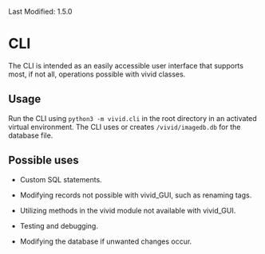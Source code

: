 Last Modified: 1.5.0

# CLI

The CLI is intended as an easily accessible user interface that supports most, if not all, operations possible with vivid classes.

## Usage

Run the CLI using `python3 -m vivid.cli` in the root directory in an activated virtual environment. The CLI uses or creates `/vivid/imagedb.db` for the database file.

## Possible uses

- Custom SQL statements.

- Modifying records not possible with vivid_GUI, such as renaming tags.

- Utilizing methods in the vivid module not available with vivid_GUI.

- Testing and debugging.

- Modifying the database if unwanted changes occur.
